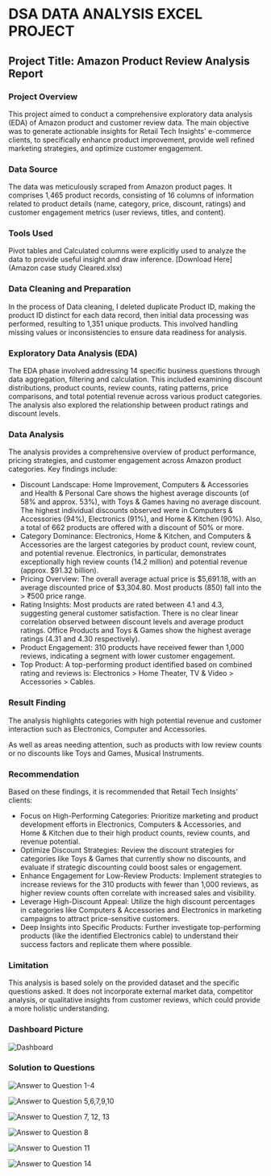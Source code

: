 # DSA DATA ANALYSIS EXCEL PROJECT 
## Project Title: Amazon Product Review Analysis Report
### Project Overview
This project aimed to conduct a comprehensive exploratory data analysis (EDA) of Amazon product and customer review data.
The main objective was to generate actionable insights for Retail Tech Insights' e-commerce clients, to specifically enhance product improvement, provide well refined marketing strategies, and optimize customer engagement.

### Data Source
The data was meticulously scraped from Amazon product pages. 
It comprises 1,465 product records, consisting of 16 columns of information related to product details (name, category, price, discount, ratings) and customer engagement metrics (user reviews, titles, and content).

### Tools Used
Pivot tables and Calculated columns were explicitly used to analyze the data to provide useful insight and draw inference. [Download Here] (Amazon case study Cleared.xlsx)

### Data Cleaning and Preparation
In the process of Data cleaning, I deleted duplicate Product ID, making the product ID distinct for each data record, then initial data processing was performed, resulting to 1,351 unique products. This involved handling missing values or inconsistencies to ensure data readiness for analysis.

### Exploratory Data Analysis (EDA)
The EDA phase involved addressing 14 specific business questions through data aggregation, filtering and calculation. This included examining discount distributions, product counts, review counts, rating patterns, price comparisons, and total potential revenue across various product categories. The analysis also explored the relationship between product ratings and discount levels.

### Data Analysis
The analysis provides a comprehensive overview of product performance, pricing strategies, and customer engagement across Amazon product categories. Key findings include:
-	Discount Landscape: Home Improvement, Computers & Accessories and Health & Personal Care shows the highest average discounts (of 58% and approx. 53%), with Toys & Games having no average discount. The highest individual discounts observed were in Computers & Accessories (94%), Electronics (91%), and Home & Kitchen (90%). Also, a total of 662 products are offered with a discount of 50% or more.
-	Category Dominance: Electronics, Home & Kitchen, and Computers & Accessories are the largest categories by product count, review count, and potential revenue. Electronics, in particular, demonstrates exceptionally high review counts (14.2 million) and potential revenue (approx. $91.32 billion).
-	Pricing Overview: The overall average actual price is $5,691.18, with an average discounted price of $3,304.80. Most products (850) fall into the > ₹500 price range.
-	Rating Insights: Most products are rated between 4.1 and 4.3, suggesting general customer satisfaction. There is no clear linear correlation observed between discount levels and average product ratings. Office Products and Toys & Games show the highest average ratings (4.31 and 4.30 respectively).
-	Product Engagement: 310 products have received fewer than 1,000 reviews, indicating a segment with lower customer engagement.
-	Top Product: A top-performing product identified based on combined rating and reviews is: Electronics > Home Theater, TV & Video > Accessories > Cables.

### Result Finding
The analysis highlights categories with high potential revenue and customer interaction such as Electronics, Computer and Accessories.

As well as areas needing attention, such as products with low review counts or no discounts like Toys and Games, Musical Instruments.

### Recommendation
Based on these findings, it is recommended that Retail Tech Insights' clients:
-	Focus on High-Performing Categories: Prioritize marketing and product development efforts in Electronics, Computers & Accessories, and Home & Kitchen due to their high product counts, review counts, and revenue potential.
-	Optimize Discount Strategies: Review the discount strategies for categories like Toys & Games that currently show no discounts, and evaluate if strategic discounting could boost sales or engagement.
-	Enhance Engagement for Low-Review Products: Implement strategies to increase reviews for the 310 products with fewer than 1,000 reviews, as higher review counts often correlate with increased sales and visibility.
-	Leverage High-Discount Appeal: Utilize the high discount percentages in categories like Computers & Accessories and Electronics in marketing campaigns to attract price-sensitive customers.
-	Deep Insights into Specific Products: Further investigate top-performing products (like the identified Electronics cable) to understand their success factors and replicate them where possible.

### Limitation
This analysis is based solely on the provided dataset and the specific questions asked. It does not incorporate external market data, competitor analysis, or qualitative insights from customer reviews, which could provide a more holistic understanding.

### Dashboard Picture

![Dashboard ](https://github.com/user-attachments/assets/1d3b1122-841f-428c-8211-390ed687feed)

### Solution to Questions

![Answer to Question 1-4](https://github.com/user-attachments/assets/967a5d28-2fd2-4a8a-bf07-e120c3861e89)

![Answer to Question 5,6,7,9,10](https://github.com/user-attachments/assets/6d560cc3-cd3e-47df-b937-bb9bb92b623a)

![Answer to Question 7, 12, 13](https://github.com/user-attachments/assets/4cfa67c9-210d-449c-ba90-df6b542e6485)

![Answer to Question 8](https://github.com/user-attachments/assets/010489f2-f395-46a4-843e-fdba4c1dae81)

![Answer to Question 11](https://github.com/user-attachments/assets/47e8b194-9c7c-45b0-848b-9466d0ed9918)

![Answer to Question 14](https://github.com/user-attachments/assets/562f9871-b775-42c9-8ea6-6a2772c94656)

